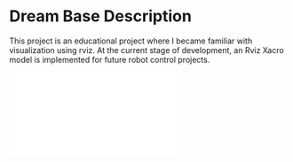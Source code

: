 # Dream Base Description

This project is an educational project where I became familiar with visualization using rviz.
At the current stage of development, an Rviz Xacro model is implemented for future robot control projects. 

![Workflow Depiction](../dream_mobile_platform/README.md) 

